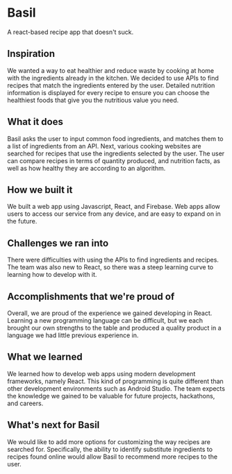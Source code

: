 # Basil

A react-based recipe app that doesn't suck.

## Inspiration

We wanted a way to eat healthier and reduce waste by cooking at home with the ingredients already in the kitchen. We decided to use APIs to find recipes that match the ingredients entered by the user. Detailed nutrition information is displayed for every recipe to ensure you can choose the healthiest foods that give you the nutritious value you need.

## What it does

Basil asks the user to input common food ingredients, and matches them to a list of ingredients from an API. Next, various cooking websites are searched for recipes that use the ingredients selected by the user. The user can compare recipes in terms of quantity produced, and nutrition facts, as well as how healthy they are according to an algorithm.

## How we built it

We built a web app using Javascript, React, and Firebase. Web apps allow users to access our service from any device, and are easy to expand on in the future.

## Challenges we ran into

There were difficulties with using the APIs to find ingredients and recipes. The team was also new to React, so there was a steep learning curve to learning how to develop with it.

## Accomplishments that we're proud of

Overall, we are proud of the experience we gained developing in React. Learning a new programming language can be difficult, but we each brought our own strengths to the table and produced a quality product in a language we had little previous experience in.

## What we learned

We learned how to develop web apps using modern development frameworks, namely React. This kind of programming is quite different than other development environments such as Android Studio. The team expects the knowledge we gained to be valuable for future projects, hackathons, and careers.

## What's next for Basil

We would like to add more options for customizing the way recipes are searched for. Specifically, the ability to identify substitute ingredients to recipes found online would allow Basil to recommend more recipes to the user.
